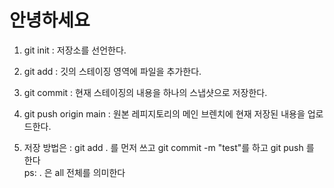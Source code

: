 # 안녕하세요

1. git  init : 저장소를 선언한다.
2. git add : 깃의 스테이징 영역에 파일을 추가한다.
3. git commit :  현재 스테이징의 내용을 하나의 스냅샷으로 저장한다.
4.  git push origin main : 원본 레피지토리의 메인 브렌치에 현재 저장된 내용을 업로드한다.

5. 저장 방법은 : git add . 를 먼저 쓰고 git commit -m "test"를 하고 git push 를 한다 <br/>
 ps:  . 은 all 전체를 의미한다